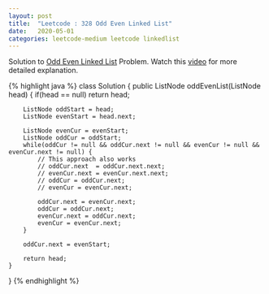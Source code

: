 ```yaml
---
layout: post
title:  "Leetcode : 328 Odd Even Linked List"
date:   2020-05-01
categories: leetcode-medium leetcode linkedlist
---
```


Solution to [Odd Even Linked List][leetcode] Problem. Watch this [video][utube] for more detailed explanation.

{% highlight java %}
class Solution {
    public ListNode oddEvenList(ListNode head) {
        if(head == null)
            return head;
        
        ListNode oddStart = head;
        ListNode evenStart = head.next;

        ListNode evenCur = evenStart;
        ListNode oddCur = oddStart;
        while(oddCur != null && oddCur.next != null && evenCur != null && evenCur.next != null) {
            // This approach also works
            // oddCur.next  = oddCur.next.next;
            // evenCur.next = evenCur.next.next;
            // oddCur = oddCur.next;
            // evenCur = evenCur.next;
            
            oddCur.next = evenCur.next;
            oddCur = oddCur.next;
            evenCur.next = oddCur.next;
            evenCur = evenCur.next;
        }
        
        oddCur.next = evenStart;
        
        return head;
    }
}
{% endhighlight %}

[leetcode]: https://leetcode.com/problems/odd-even-linked-list/
[utube]: https://www.youtube.com/watch?v=C_LA6SOwVTM